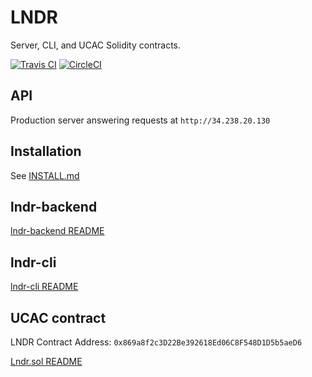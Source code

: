 # LNDR

Server, CLI, and UCAC Solidity contracts.

[![Travis CI](https://travis-ci.org/blockmason/lndr.svg?branch=master)](https://travis-ci.org/blockmason/lndr)
[![CircleCI](https://circleci.com/gh/blockmason/lndr.svg?style=svg)](https://circleci.com/gh/blockmason/lndr)

## API

Production server answering requests at `http://34.238.20.130`

## Installation

See [INSTALL.md](INSTALL.md)

## lndr-backend

[lndr-backend README](lndr-backend/README.md)

## lndr-cli

[lndr-cli README](lndr-cli/README.md)

## UCAC contract

LNDR Contract Address: `0x869a8f2c3D22Be392618Ed06C8F548D1D5b5aeD6`

[Lndr.sol README](ucac/README.md)
